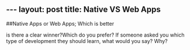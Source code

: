--- layout: post 
     title: Native VS Web Apps
--- 

##Native Apps or Web Apps; Which is better

is there a clear winner?Which do you prefer? If someone asked you which type of development they should learn, what would you say? Why?
